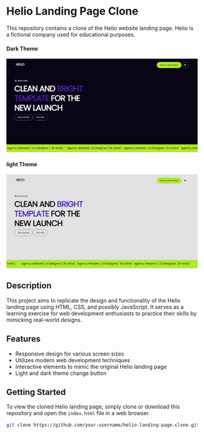 
# Helio Landing Page Clone

This repository contains a clone of the Helio website landing page. Helio is a fictional company used for educational purposes.
#### Dark Theme
<img src="./dark theme.png">

#### light  Theme
<img src="./light.png">

## Description

This project aims to replicate the design and functionality of the Helio landing page using HTML, CSS, and possibly JavaScript. It serves as a learning exercise for web development enthusiasts to practice their skills by mimicking real-world designs.

## Features

- Responsive design for various screen sizes
- Utilizes modern web development techniques
- Interactive elements to mimic the original Helio landing page
- Light and dark theme change button

## Getting Started

To view the cloned Helio landing page, simply clone or download this repository and open the `index.html` file in a web browser.

```bash
git clone https://github.com/your-username/helio-landing-page-clone.git

